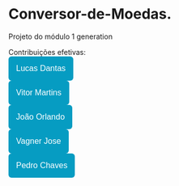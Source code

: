 # Conversor-de-Moedas.
Projeto do módulo 1 generation

Contribuições efetivas:
<br>
<a href="https://github.com/DantasZo"><button style="background: #069cc2; border-radius: 6px; padding: 15px; cursor: pointer; color: #fff; border: none; font-size: 16px;">Lucas Dantas</button></a>
<br>
<a href="https://github.com/vitormartinsxd"><button style="background: #069cc2; border-radius: 6px; padding: 15px; cursor: pointer; color: #fff; border: none; font-size: 16px;">Vitor Martins</button></a>
<br>
<a href="https://github.com/JohnnHere"><button style="background: #069cc2; border-radius: 6px; padding: 15px; cursor: pointer; color: #fff; border: none; font-size: 16px;">João Orlando</button></a>
<br>
<a href="https://github.com/SenhorSombra"><button style="background: #069cc2; border-radius: 6px; padding: 15px; cursor: pointer; color: #fff; border: none; font-size: 16px;">Vagner Jose</button></a>
<br>
<a href="https://github.com/PedroChaves22"><button style="background: #069cc2; border-radius: 6px; padding: 15px; cursor: pointer; color: #fff; border: none; font-size: 16px;">Pedro Chaves</button></a>


